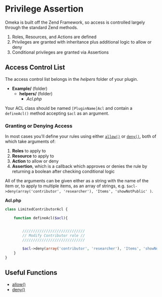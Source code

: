 Privilege Assertion
===

Omeka is built off the Zend Framework, so access is controlled largely through the standard Zend methods.

1. Roles, Resources, and Actions are defined
2. Privileges are granted with inheritance plus additional logic to allow or deny
3. Conditional privileges are granted via Assertions

Access Control List
---

The access control list belongs in the _helpers_ folder of your plugin.

* **Example/** (folder)
	* **helpers/** (folder)
		* _Acl.php_

Your ACL class should be named `[PluginName]Acl` and contain a `defineAcl()` method accepting `$acl` as an argument.

### Granting or Denying Access

In most cases you'll define your rules using either <code>[allow()][allow()]</code> or <code>[deny()][deny()]</code>, both of which take arguments of:

1. **Roles** to apply to
2. **Resource** to apply to
3. **Action** to allow or deny
4. **Assertion**, which is a callback which approves or denies the rule by returning a boolean after checking conditional logic

All of the arguments can be given either as a string with the name of the item or, to apply to multiple items, as an array of strings, e.g. `$acl->deny(array('contributor', 'researcher'), 'Items', 'showNotPublic' )`.

**Acl.php**

```php
class LimitedContributorAcl {

	function defineAcl($acl){


		/////////////////////////////
		// Modify Contributor role //
		/////////////////////////////

		$acl->deny(array('contributor', 'researcher'), 'Items', 'showNotPublic' );   
	}
}
```

Useful Functions
---

* [allow()][allow()]
* [deny()][deny()]

[allow()]:  http://omeka.readthedocs.org/en/latest/Reference/libraries/globals/allow
[deny()]:  http://omeka.readthedocs.org/en/latest/Reference/libraries/globals/deny


